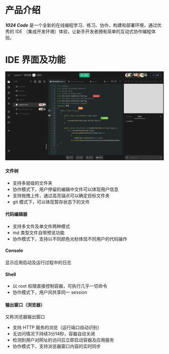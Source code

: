 # 产品介绍

_**1024 Code**_ 是一个全新的在线编程学习、练习、协作、构建和部署环境，通过优秀的 IDE （集成开发环境）体验，让新手开发者拥有简单的互动式协作编程体验。


# IDE 界面及功能

![1024Code 产品设计图](./assets/wecom-temp-a8fbe02537b0e3400c3ed46b0da104e9.jpg)

#### 文件树

* 支持多层级的文件夹
* 协作模式下，用户停留的编辑中文件可以体现用户信息
* 支持拖拽上传，通过高亮锚点可以确定目标文件夹
* git 模式下，可以体现暂存状态下的文件

#### 代码编辑器

* 支持多文件及单文件两种模式
* md 类型文件自带预览功能
* 协作模式下，支持以不同颜色光标体现不同用户的代码操作

#### Console

显示应用启动及运行过程中的日志

#### Shell

* 以 root 权限直接控制容器，可执行几乎一切命令
* 协作模式下，用户间共享同一 session

#### 输出窗口（浏览器）

又称浏览器输出窗口

* 支持 HTTP 服务的浏览（运行端口自动识别）
* 无访问情况下持续3分14秒，容器自动关闭
* 检测到用户对网址的访问后立即启动容器及应用服务
* 协作模式下，支持浏览器窗口内容的实时同步